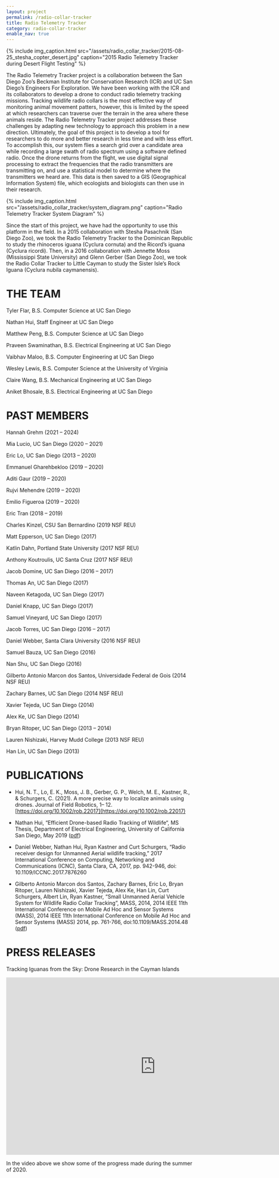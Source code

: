 ```yaml
---
layout: project
permalink: /radio-collar-tracker
title: Radio Telemetry Tracker
category: radio-collar-tracker
enable_nav: true
---
```

{% include 
    img_caption.html
    src="/assets/radio_collar_tracker/2015-08-25_stesha_copter_desert.jpg"
    caption="2015 Radio Telemetry Tracker during Desert Flight Testing"
%}


The Radio Telemetry Tracker project is a collaboration between the San Diego Zoo’s Beckman Institute for Conservation Research (ICR) and UC San Diego’s Engineers For Exploration. We have been working with the ICR and its collaborators to develop a drone to conduct radio telemetry tracking missions. Tracking wildlife radio collars is the most effective way of monitoring animal movement patters, however, this is limited by the speed at which researchers can traverse over the terrain in the area where these animals reside. The Radio Telemetry Tracker project addresses these challenges by adapting new technology to approach this problem in a new direction. Ultimately, the goal of this project is to develop a tool for researchers to do more and better research in less time and with less effort. To accomplish this, our system flies a search grid over a candidate area while recording a large swath of radio spectrum using a software defined radio. Once the drone returns from the flight, we use digital signal processing to extract the frequencies that the radio transmitters are transmitting on, and use a statistical model to determine where the transmitters we heard are. This data is then saved to a GIS (Geographical Information System) file, which ecologists and biologists can then use in their research.

{% include 
    img_caption.html
    src="/assets/radio_collar_tracker/system_diagram.png"
    caption="Radio Telemetry Tracker System Diagram"
%}


Since the start of this project, we have had the opportunity to use this platform in the field. In a 2015 collaboration with Stesha Pasachnik (San Diego Zoo), we took the Radio Telemetry Tracker to the Dominican Republic to study the rhinoceros iguana (Cyclura cornuta) and the Ricord’s iguana (Cyclura ricordi). Then, in a 2016 collaboration with Jennette Moss (Mississippi State University) and Glenn Gerber (San Diego Zoo), we took the Radio Collar Tracker to Little Cayman to study the Sister Isle’s Rock Iguana (Cyclura nubila caymanensis).

# THE TEAM
Tyler Flar, B.S. Computer Science at UC San Diego

Nathan Hui, Staff Engineer at UC San Diego

Matthew Peng, B.S. Computer Science at UC San Diego

Praveen Swaminathan, B.S. Electrical Engineering at UC San Diego

Vaibhav Maloo, B.S. Computer Engineering at UC San Diego

Wesley Lewis, B.S. Computer Science at the University of Virginia

Claire Wang, B.S. Mechanical Engineering at UC San Diego

Aniket Bhosale, B.S. Electrical Engineering at UC San Diego

# PAST MEMBERS

Hannah Grehm (2021 – 2024)

Mia Lucio, UC San Diego (2020 – 2021)

Eric Lo, UC San Diego (2013 – 2020)

Emmanuel Gharehbekloo (2019 – 2020)

Aditi Gaur (2019 – 2020)

Rujvi Mehendre (2019 – 2020)

Emilio Figueroa (2019 – 2020)

Eric Tran (2018 – 2019)

Charles Kinzel, CSU San Bernardino (2019 NSF REU)

Matt Epperson, UC San Diego (2017)

Katlin Dahn, Portland State University (2017 NSF REU)

Anthony Koutroulis, UC Santa Cruz (2017 NSF REU)

Jacob Domine, UC San Diego (2016 – 2017)

Thomas An, UC San Diego (2017)

Naveen Ketagoda, UC San Diego (2017)

Daniel Knapp, UC San Diego (2017)

Samuel Vineyard, UC San Diego (2017)

Jacob Torres, UC San Diego (2016 – 2017)

Daniel Webber, Santa Clara University (2016 NSF REU)

Samuel Bauza, UC San Diego (2016)

Nan Shu, UC San Diego (2016)

Gilberto Antonio Marcon dos Santos, Universidade Federal de Gois (2014 NSF REU)

Zachary Barnes, UC San Diego (2014 NSF REU)

Xavier Tejeda, UC San Diego (2014)

Alex Ke, UC San Diego (2014)

Bryan Ritoper, UC San Diego (2013 – 2014)

Lauren Nishizaki, Harvey Mudd College (2013 NSF REU)

Han Lin, UC San Diego (2013)

# PUBLICATIONS
 - Hui, N. T., Lo, E. K., Moss, J. B., Gerber, G. P., Welch, M. E., Kastner, R., & Schurgers, C. (2021). A more precise way to localize animals using drones. Journal of Field Robotics, 1– 12. [https://doi.org/10.1002/rob.22017](https://doi.org/10.1002/rob.22017)

 - Nathan Hui, “Efficient Drone-based Radio Tracking of Wildlife“, MS Thesis, Department of Electrical Engineering, University of California San Diego, May 2019 ([pdf](https://escholarship.org/uc/item/4574s85j))

 - Daniel Webber, Nathan Hui, Ryan Kastner and Curt Schurgers, “Radio receiver design for Unmanned Aerial wildlife tracking,” 2017 International Conference on Computing, Networking and Communications (ICNC), Santa Clara, CA, 2017, pp. 942-946, doi: 10.1109/ICCNC.2017.7876260

 - Gilberto Antonio Marcon dos Santos, Zachary Barnes, Eric Lo, Bryan Ritoper, Lauren Nishizaki, Xavier Tejeda, Alex Ke, Han Lin, Curt Schurgers, Albert Lin, Ryan Kastner, “Small Unmanned Aerial Vehicle System for Wildlife Radio Collar Tracking”, MASS, 2014, 2014 IEEE 11th International Conference on Mobile Ad Hoc and Sensor Systems (MASS), 2014 IEEE 11th International Conference on Mobile Ad Hoc and Sensor Systems (MASS) 2014, pp. 761-766, doi:10.1109/MASS.2014.48 ([pdf](http://kastner.ucsd.edu/wp-content/uploads/2013/08/admin/mass14-radio_collar.pdf))

# PRESS RELEASES
Tracking Iguanas from the Sky: Drone Research in the Cayman Islands

<iframe width="800" height="475" src="https://www.youtube.com/embed/72Et6NEA_ng" title="E4E Radio Telemetry Tracking: Summer 2020" frameborder="0" allow="accelerometer; autoplay; clipboard-write; encrypted-media; gyroscope; picture-in-picture; web-share" referrerpolicy="strict-origin-when-cross-origin" allowfullscreen></iframe>

In the video above we show some of the progress made during the summer of 2020.

